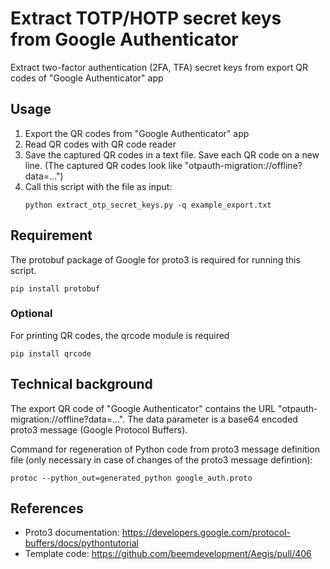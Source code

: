 # Extract TOTP/HOTP secret keys from Google Authenticator

Extract two-factor authentication (2FA, TFA) secret keys from export QR codes of "Google Authenticator" app

## Usage

1. Export the QR codes from "Google Authenticator" app
2. Read QR codes with QR code reader
3. Save the captured QR codes in a text file. Save each QR code on a new line. (The captured QR codes look like "otpauth-migration://offline?data=...")
4. Call this script with the file as input:
    ```
   python extract_otp_secret_keys.py -q example_export.txt
    ```

## Requirement

The protobuf package of Google for proto3 is required for running this script.

    pip install protobuf

### Optional

For printing QR codes, the qrcode module is required

    pip install qrcode

## Technical background

The export QR code of "Google Authenticator" contains the URL "otpauth-migration://offline?data=...".
The data parameter is a base64 encoded proto3 message (Google Protocol Buffers).

Command for regeneration of Python code from proto3 message definition file (only necessary in case of changes of the proto3 message defintion):

    protoc --python_out=generated_python google_auth.proto

## References

* Proto3 documentation: https://developers.google.com/protocol-buffers/docs/pythontutorial
* Template code: https://github.com/beemdevelopment/Aegis/pull/406
